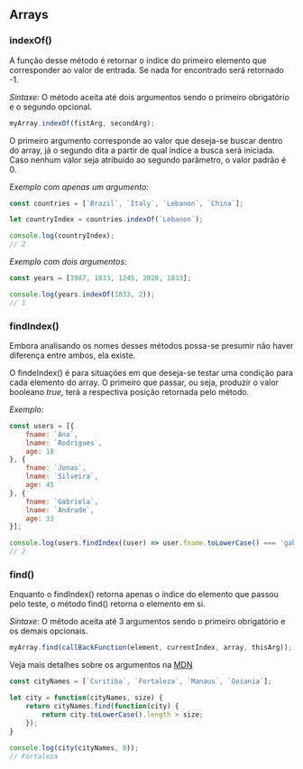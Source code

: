 ## Arrays

### indexOf()

A função desse método é retornar o índice do primeiro elemento que corresponder ao valor de entrada.
Se nada for encontrado será retornado -1.

*Sintaxe:*
O método aceita até dois argumentos sendo o primeiro obrigatório e o segundo opcional.

```jsx
myArray.indexOf(fistArg, secondArg);
```
O primeiro argumento corresponde ao valor que deseja-se buscar dentro do array, já o segundo dita a partir de qual índice a busca será iniciada.
Caso nenhum valor seja atribuido ao segundo parâmetro, o valor padrão é 0.

*Exemplo com apenas um argumento:*
```jsx
const countries = [`Brazil`, `Italy`, `Lebanon`, `China`];

let countryIndex = countries.indexOf(`Lebanon`);

console.log(countryIndex);
// 2
```
*Exemplo com dois argumentos:*
```jsx
const years = [1987, 1833, 1245, 2020, 1833];

console.log(years.indexOf(1833, 2));
// 1
```

### findIndex()

Embora analisando os nomes desses métodos possa-se presumir não haver diferença entre ambos, ela existe.

O findeIndex() é para situações em que deseja-se testar uma condição para cada elemento do array. O primeiro que passar, ou seja, produzir o valor booleano *true*, terá a respectiva posição retornada pelo método.

*Exemplo:*
```jsx
const users = [{
    fname: `Ana`,
    lname: `Rodrigues`,
    age: 18
}, {
    fname: `Jonas`,
    lname: `Silveira`,
    age: 45
}, {
    fname: `Gabriela`,
    lname: `Andrade`,
    age: 33
}];

console.log(users.findIndex((user) => user.fname.toLowerCase() === 'gabriela'));
// 2
```

### find()

Enquanto o findIndex() retorna apenas o índice do elemento que passou pelo teste, o método find() retorna o elemento em si.

*Sintaxe:*
O método aceita até 3 argumentos sendo o primeiro obrigatório e os demais opcionais.

```jsx
myArray.find(callBackFunction(element, currentIndex, array, thisArg));
```

Veja mais detalhes sobre os argumentos na [MDN](https://developer.mozilla.org/en-US/docs/Web/JavaScript/Reference/Global_Objects/Array/find)

```jsx
const cityNames = [`Curitiba`, `Fortaleza`, `Manaus`, `Goiania`];

let city = function(cityNames, size) {
    return cityNames.find(function(city) {
        return city.toLowerCase().length > size;
    });
}
    
console.log(city(cityNames, 8));
// Fortaleza
```

